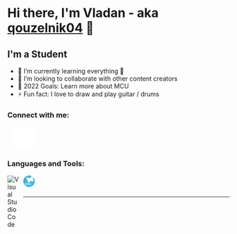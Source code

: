 # Hi there, I'm Vladan - aka [qouzelnik04][instagram] 👋 

## I'm a Student

- 🌱 I’m currently learning everything 🤣
- 👯 I’m looking to collaborate with other content creators
- 🥅 2022 Goals: Learn more about MCU
- ⚡ Fun fact: I love to draw and play guitar / drums


### Connect with me:

&nbsp;&nbsp;
[![instagram](./img/instagram-dark.svg)](https://www.instagram.com/qouzelnik04/?theme=dark)

### Languages and Tools:

<img align="left" alt="Visual Studio Code" width="26px" src="https://cdn.jsdelivr.net/gh/devicons/devicon/icons/vscode/vscode-original.svg" style="padding-right:10px;" />
<img align="left" alt="STM32" width="26px" src="./img/stm32.svg" style="padding-right:10px;" />

<br />
<br />

---


[instagram]: https://www.instagram.com/qouzelnik04/?theme=dark
[webdevplaylist]: https://www.youtube.com/playlist?list=PLkwxH9e_vrAJ0WbEsFA9W3I1W-g_BTsbt
